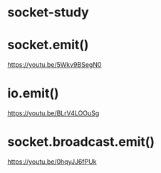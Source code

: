 # socket-study

# socket.emit()
https://youtu.be/5Wkv9BSegN0

# io.emit()
https://youtu.be/BLrV4LOOuSg

# socket.broadcast.emit()
https://youtu.be/0hqyJJ6fPUk
